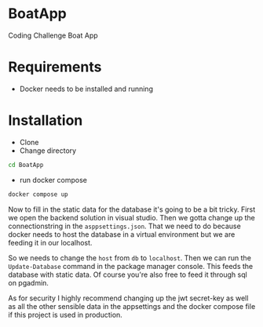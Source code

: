 # BoatApp
 Coding Challenge Boat App
 
 # Requirements
 - Docker needs to be installed and running
 
 # Installation
 - Clone
 - Change directory
 ```bash 
 cd BoatApp 
 ```
 - run docker compose
 ```bash
 docker compose up
 ```
 Now to fill in the static data for the database it's going to be a bit tricky.
 First we open the backend solution in visual studio. Then we gotta change up the connectionstring in the ```asppsettings.json```.
 That we need to do because docker needs to host the database in a virtual environment but we are feeding it in our localhost.
 
 So we needs to change the `host` from `db` to `localhost`.
 Then we can run the `Update-Database` command in the package manager console. This feeds the database with static data. Of course you're also free to feed it through sql on pgadmin. 
 
 As for security I highly recommend changing up the jwt secret-key as well as all the other sensible data in the appsettings and the docker compose file if this project is used in production.
